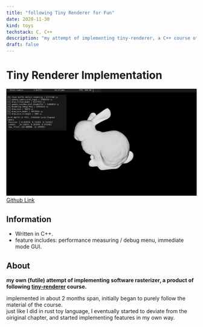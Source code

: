 ```yaml
---
title: "following Tiny Renderer for Fun"
date: 2020-11-30
kind: toys
techstack: C, C++
description: "my attempt of implementing tiny-renderer, a C++ course of making renderer."
draft: false
---
```


# Tiny Renderer Implementation

![project banner](./banner.png)
[Github Link](https://github.com/komugi1211s/RendererForFun)

## Information
 - Written in C++.
 - feature includes: performance measuring / debug menu, immediate mode GUI.

## About
**my own (futile) attempt of implementing software rasterizer, a product of following [tiny-renderer](https://github.com/ssloy/tinyrenderer) course.**

implemented in about 2 months span, initially began to purely follow the material of the course.  
just like I did in rust toy language, I eventually started to deviate from the oiriginal chapter, and started implementing features in my own way.
